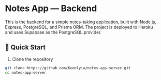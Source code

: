 # Notes App — Backend
This is the backend for a simple notes-taking application, built with Node.js, Express, PostgreSQL, and Prisma ORM. The project is deployed to Heroku and uses Supabase as the PostgreSQL provider.

## 🚀 Quick Start
1. Clone the repository
```bash
git clone https://github.com/Keenlyia/notes-app-server.git
cd notes-app-server
```
